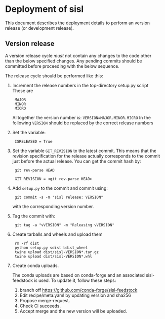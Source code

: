 
Deployment of sisl
==================

This document describes the deployment details to perform
an version release (or development release).


Version release
---------------

A version release cycle *must* not contain any changes to the
code other than the below specified changes.
Any pending commits should be committed before proceeding with the
below sequence.

The release cycle should be performed like this:

1. Increment the release numbers in the top-directory
   setup.py script
   These are

		MAJOR
		MINOR
		MICRO

	Alltogether the version number _is_:
	`VERSION=MAJOR.MINOR.MICRO`
	In the following `VERSION` should be replaced by the correct release
	numbers
	
2. Set the variable:

	    ISRELEASED = True

3. Set the variable `GIT_REVISION` to the latest commit.
   This means that the revision specification for the release
   actually corresponds to the commit just before the actual release.
   You can get the commit hash by:

        git rev-parse HEAD

        GIT_REVISION = <git rev-parse HEAD>

4. Add `setup.py` to the commit and commit using:

    	git commit -s -m "sisl release: VERSION"

   with the corresponding version number.

5. Tag the commit with:

		git tag -a "vVERSION" -m "Releasing vVERSION"

6. Create tarballs and wheels and upload them

		rm -rf dist
		python setup.py sdist bdist_wheel
		twine upload dist/sisl-VERSION*.tar.gz
		twine upload dist/sisl-VERSION*.whl

7. Create conda uploads.

   The conda uploads are based on conda-forge and an associated
   sisl-feedstock is used. To update it, follow these steps:

   1. branch off https://github.com/conda-forge/sisl-feedstock
   2. Edit recipe/meta.yaml by updating version and sha256
   3. Propose merge-request.
   4. Check CI succeeds.
   5. Accept merge and the new version will be uploaded.

